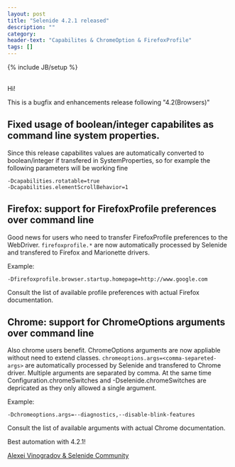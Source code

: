 ```yaml
---
layout: post
title: "Selenide 4.2.1 released"
description: ""
category:
header-text: "Capabilites & ChromeOption & FirefoxProfile"
tags: []
---
```


{% include JB/setup %}

<br/>
Hi!

This is a bugfix and enhancements release following "4.2(Browsers)"

## Fixed usage of boolean/integer capabilites as command line system properties.

Since this release capabilites values are automatically converted to boolean/integer if transfered in SystemProperties,
so for example the following parameters will be working fine

```
-Dcapabilities.rotatable=true
-Dcapabilities.elementScrollBehavior=1
```


##  Firefox: support for FirefoxProfile preferences over command line

Good news for users who need to transfer FirefoxProfile preferences to the WebDriver. 
`firefoxprofile.*` are now automatically processed by Selenide and transfered to Firefox and Marionette drivers.

Example:
```
-Dfirefoxprofile.browser.startup.homepage=http://www.google.com
```
Consult the list of available profile preferences with actual Firefox documentation.

##  Chrome: support for ChromeOptions arguments over command line

Also chrome users benefit. ChromeOptions arguments are now appliable without need to extend classes. 
`chromeoptions.args=<comma-separeted-args>` are automatically processed by Selenide and transfered to Chrome driver. 
Multiple arguments are separated by comma.
At the same time Configuration.chromeSwitches and -Dselenide.chromeSwitches are depricated
as they only allowed a single argument.

Example:
```
-Dchromeoptions.args=--diagnostics,--disable-blink-features 
```
Consult the list of available arguments with actual Chrome documentation.

Best automation with 4.2.1!

[Alexei Vinogradov & Selenide Community](https://github.com/codeborne/selenide)

